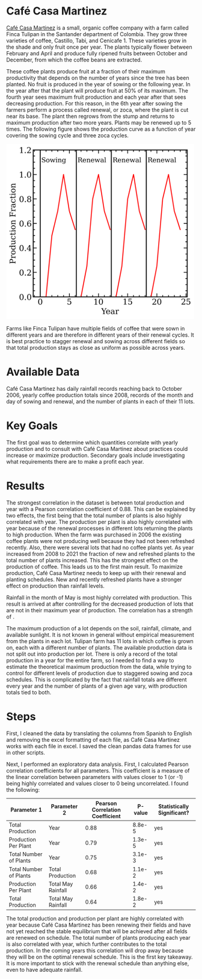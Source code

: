 # Café Casa Martinez
[Café Casa Martinez](https://www.cafecasamartinez.com/) is a small, organic coffee company with a farm called Finca Tulipan in the Santander department of Colombia. They grow three varieties of coffee, Castillo, Tabi, and Cenicafe 1. These varieties grow in the shade and only fruit once per year. The plants typically flower between February and April and produce fully ripened fruits between October and December, from which the coffee beans are extracted.

These coffee plants produce fruit at a fraction of their maximum productivity that depends on the number of years since the tree has been planted. No fruit is produced in the year of sowing or the following year. In the year after that the plant will produce fruit at 50% of its maximum. The fourth year sees maximum fruit production and each year after that sees decreasing production. For this reason, in the 6th year after sowing the farmers perform a process called renewal, or zoca, where the plant is cut near its base. The plant then regrows from the stump and returns to maximum production after two more years. Plants may be renewed up to 5 times. The following figure shows the production curve as a function of year covering the sowing cycle and three zoca cycles.

<img src="https://github.com/pdrew32/Cafe-Casa-Martinez/blob/master/figures/production_fraction_vs_year.png" width="500">

Farms like Finca Tulipan have multiple fields of coffee that were sown in different years and are therefore in different years of their renewal cycles. It is best practice to stagger renewal and sowing across different fields so that total production stays as close as uniform as possible across years.

# Available Data
Café Casa Martinez has daily rainfall records reaching back to October 2006, yearly coffee production totals since 2008, records of the month and day of sowing and renewal, and the number of plants in each of their 11 lots. 

# Key Goals
The first goal was to determine which quantities correlate with yearly production and to consult with Café Casa Martinez about  practices could increase or maximize production. Secondary goals include investigating what requirements there are to make a profit each year. 

# Results
The strongest correlation in the dataset is between total production and year with a Pearson correlation coefficient of 0.88. This can be explained by two effects, the first being that the total number of plants is also highly correlated with year. The production per plant is also highly correlated with year because of the renewal processes in different lots returning the plants to high production. When the farm was purchased in 2006 the existing coffee plants were not producing well because they had not been refreshed recently. Also, there were several lots that had no coffee plants yet. As year increased from 2008 to 2021 the fraction of new and refreshed plants to the total number of plants increased. This has the strongest effect on the production of coffee. This leads us to the first main result. To maximize production, Café Casa Martinez needs to keep up with their renewal and planting schedules. New and recently refreshed plants have a stronger effect on production than rainfall levels.

Rainfall in the month of May is most highly correlated with production. This result is arrived at after controlling for the decreased production of lots that are not in their maximum year of production. The correlation has a strength of .

The maximum production of a lot depends on the soil, rainfall, climate, and available sunlight. It is not known in general without empirical measurement from the plants in each lot. Tulipan farm has 11 lots in which coffee is grown on, each with a different number of plants. The available production data is not split out into production per lot. There is only a record of the total production in a year for the entire farm, so I needed to find a way to estimate the theoretical maximum production from the data, while trying to control for different levels of production due to staggered sowing and zoca schedules. This is complicated by the fact that rainfall totals are different every year and the number of plants of a given age vary, with production totals tied to both.

# Steps
First, I cleaned the data by translating the columns from Spanish to English and removing the excel formatting of each file, as Café Casa Martinez works with each file in excel. I saved the clean pandas data frames for use in other scripts. 

Next, I performed an exploratory data analysis. First, I calculated Pearson correlation coefficients for all parameters. This coefficient is a measure of the linear correlation between parameters with values closer to 1 (or -1) being highly correlated and values closer to 0 being uncorrelated. I found the following:

| Parameter 1      | Parameter 2 | Pearson Correlation Coefficient | P-value | Statistically Significant? |
| ---------------- | ----------- | ------------------------------- | ------ | --- |
|  Total Production  |  Year  |  0.88 |  8.8e-5 |  yes  |
|  Production Per Plant  |  Year  |  0.79  |  1.3e-5 |  yes  |
|  Total Number of Plants  |  Year  |  0.75  |  3.1e-3 |  yes  |
|  Total Number of Plants  |  Total Production  |  0.68  |  1.1e-2 |  yes  |
|  Production Per Plant  |  Total May Rainfall  |  0.66  |  1.4e-2 |  yes  |
|  Total Production  |  Total May Rainfall  |  0.64  |  1.8e-2 |  yes  |

The total production and production per plant are highly correlated with year because Café Casa Martinez has been renewing their fields and have not yet reached the stable equilibrium that will be achieved after all fields are renewed on schedule. The total number of plants producing each year is also correlated with year, which further contributes to the total production. In the coming years this correlation will drop away because they will be on the optimal renewal schedule. This is the first key takeaway. It is more important to stick with the renewal schedule than anything else, even to have adequate rainfall.

